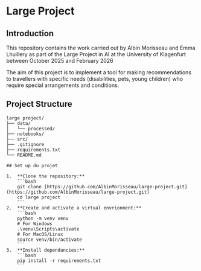 # Large Project

## Introduction 

This repository contains the work carried out by Albin Morisseau and Emma Lhuillery as part of the Large Project in AI at the University of Klagenfurt between October 2025 and February 2026

The aim of this project is to implement a tool for making recommendations to travellers with specific needs (disabilities, pets, young children) who require special arrangements and conditions.

## Project Structure
```
large project/
├── data/
│   └── processed/
├── notebooks/
├── src/  
├── .gitignore
├── requirements.txt
└── README.md

## Set up du projet

1.  **Clone the repository:**
    ```bash
    git clone [https://github.com/AlbinMorisseau/large-project.git](https://github.com/AlbinMorisseau/large-project.git)
    cd large project
    ```
2.  **Create and activate a virtual envrionment:**
    ```bash
    python -m venv venv
    # For Windows
    .\venv\Scripts\activate
    # For MacOS/Linux
    source venv/bin/activate
    ```
3.  **Install dependancies:**
    ```bash
    pip install -r requirements.txt
    ```
